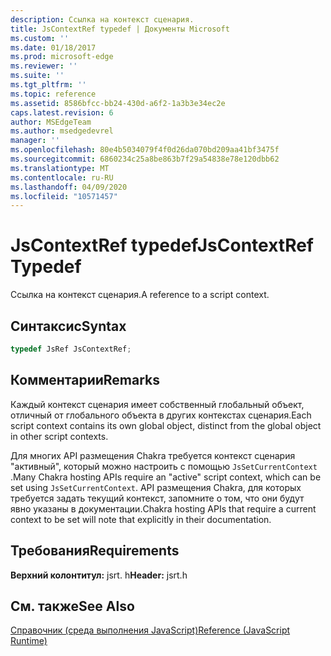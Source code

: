 ```yaml
---
description: Ссылка на контекст сценария.
title: JsContextRef typedef | Документы Microsoft
ms.custom: ''
ms.date: 01/18/2017
ms.prod: microsoft-edge
ms.reviewer: ''
ms.suite: ''
ms.tgt_pltfrm: ''
ms.topic: reference
ms.assetid: 8586bfcc-bb24-430d-a6f2-1a3b3e34ec2e
caps.latest.revision: 6
author: MSEdgeTeam
ms.author: msedgedevrel
manager: ''
ms.openlocfilehash: 80e4b5034079f4f0d26da070bd209aa41bf3475f
ms.sourcegitcommit: 6860234c25a8be863b7f29a54838e78e120dbb62
ms.translationtype: MT
ms.contentlocale: ru-RU
ms.lasthandoff: 04/09/2020
ms.locfileid: "10571457"
---
```

# <span data-ttu-id="12ff6-103">JsContextRef typedef</span><span class="sxs-lookup"><span data-stu-id="12ff6-103">JsContextRef Typedef</span></span>
<span data-ttu-id="12ff6-104">Ссылка на контекст сценария.</span><span class="sxs-lookup"><span data-stu-id="12ff6-104">A reference to a script context.</span></span>  
  
## <span data-ttu-id="12ff6-105">Синтаксис</span><span class="sxs-lookup"><span data-stu-id="12ff6-105">Syntax</span></span>  
  
```cpp  
typedef JsRef JsContextRef;  
```  
  
## <span data-ttu-id="12ff6-106">Комментарии</span><span class="sxs-lookup"><span data-stu-id="12ff6-106">Remarks</span></span>  
 <span data-ttu-id="12ff6-107">Каждый контекст сценария имеет собственный глобальный объект, отличный от глобального объекта в других контекстах сценария.</span><span class="sxs-lookup"><span data-stu-id="12ff6-107">Each script context contains its own global object, distinct from the global object in other script contexts.</span></span>  
  
 <span data-ttu-id="12ff6-108">Для многих API размещения Chakra требуется контекст сценария "активный", который можно настроить с помощью `JsSetCurrentContext` .</span><span class="sxs-lookup"><span data-stu-id="12ff6-108">Many Chakra hosting APIs require an "active" script context, which can be set using `JsSetCurrentContext`.</span></span> <span data-ttu-id="12ff6-109">API размещения Chakra, для которых требуется задать текущий контекст, запомните о том, что они будут явно указаны в документации.</span><span class="sxs-lookup"><span data-stu-id="12ff6-109">Chakra hosting APIs that require a current context to be set will note that explicitly in their documentation.</span></span>  
  
## <span data-ttu-id="12ff6-110">Требования</span><span class="sxs-lookup"><span data-stu-id="12ff6-110">Requirements</span></span>  
 <span data-ttu-id="12ff6-111">**Верхний колонтитул:** jsrt. h</span><span class="sxs-lookup"><span data-stu-id="12ff6-111">**Header:** jsrt.h</span></span>  
  
## <span data-ttu-id="12ff6-112">См. также</span><span class="sxs-lookup"><span data-stu-id="12ff6-112">See Also</span></span>  
 [<span data-ttu-id="12ff6-113">Справочник (среда выполнения JavaScript)</span><span class="sxs-lookup"><span data-stu-id="12ff6-113">Reference (JavaScript Runtime)</span></span>](../chakra-hosting/reference-javascript-runtime.md)